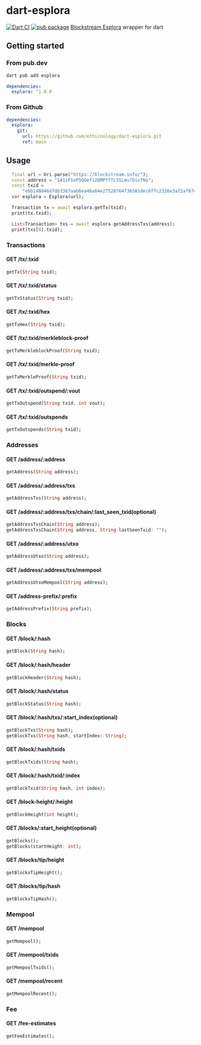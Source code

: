 # dart-esplora 
[![Dart CI](https://github.com/ethicnology/dart-esplora/actions/workflows/dart.yml/badge.svg?branch=master)](https://github.com/ethicnology/dart-esplora/actions/workflows/dart.yml)
[![pub package](https://img.shields.io/pub/v/esplora.svg)](https://pub.dartlang.org/packages/esplora)
[Blockstream Esplora](https://github.com/Blockstream/esplora) wrapper for dart

## Getting started
### From pub.dev
```sh
dart pub add esplora
```

```yaml
dependencies: 
  esplora: ^1.0.0
```

### From Github
```yaml
dependencies:
  esplora:
    git:
      url: https://github.com/ethicnology/dart-esplora.git
      ref: main
```

## Usage
```dart
  final url = Uri.parse("https://blockstream.info/");
  const address = "1A1zP1eP5QGefi2DMPTfTL5SLmv7DivfNa";
  const txid =
      "e6b148846d7db3367aab6ea46a64e27528764f36581dec6ffc2326e3af2af874";
  var esplora = Esplora(url);

  Transaction tx = await esplora.getTx(txid);
  print(tx.txid);

  List<Transaction> txs = await esplora.getAddressTxs(address);
  print(txs[0].txid);
```

### Transactions
#### GET /tx/:txid
```dart
getTx(String txid);
```

#### GET /tx/:txid/status
```dart
getTxStatus(String txid);
```

#### GET /tx/:txid/hex
```dart
getTxHex(String txid);
```

#### GET /tx/:txid/merkleblock-proof
```dart
getTxMerkleblockProof(String txid);
```

#### GET /tx/:txid/merkle-proof
```dart
getTxMerkleProof(String txid);
```

#### GET /tx/:txid/outspend/:vout
```dart
getTxOutspend(String txid, int vout);
```

#### GET /tx/:txid/outspends
```dart
getTxOutspends(String txid);
```

### Addresses
#### GET /address/:address
```dart
getAddress(String address);
```

#### GET /address/:address/txs
```dart
getAddressTxs(String address);
```

#### GET /address/:address/txs/chain/:last_seen_txid(optional)
```dart
getAddressTxsChain(String address);
getAddressTxsChain(String address, String lastSeenTxid: "");
```

#### GET /address/:address/utxo
```dart
getAddressUtxo(String address);
```

#### GET /address/:address/txs/mempool
```dart
getAddressUtxoMempool(String address);
```

#### GET /address-prefix/:prefix
```dart
getAddressPrefix(String prefix);
```

### Blocks
#### GET /block/:hash
```dart
getBlock(String hash);
```

#### GET /block/:hash/header
```dart
getBlockHeader(String hash);
```

#### GET /block/:hash/status
```dart
getBlockStatus(String hash);
```

#### GET /block/:hash/txs/:start_index(optional)
```dart
getBlockTxs(String hash);
getBlockTxs(String hash, startIndex: String);
```

#### GET /block/:hash/txids
```dart
getBlockTxids(String hash);
```

#### GET /block/:hash/txid/:index
```dart
getBlockTxid(String hash, int index);
```

#### GET /block-height/:height
```dart
getBlockHeight(int height);
```

#### GET /blocks/:start_height(optional)
```dart
getBlocks();
getBlocks(startHeight: int);
```

#### GET /blocks/tip/height
```dart
getBlocksTipHeight();
```

#### GET /blocks/tip/hash
```dart
getBlocksTipHash();
```

### Mempool
#### GET /mempool
```dart
getMempool();
```

#### GET /mempool/txids
```dart
getMempoolTxids();
```

#### GET /mempool/recent
```dart
getMempoolRecent();
```

### Fee 
#### GET /fee-estimates
```dart
getFeeEstimates();
```